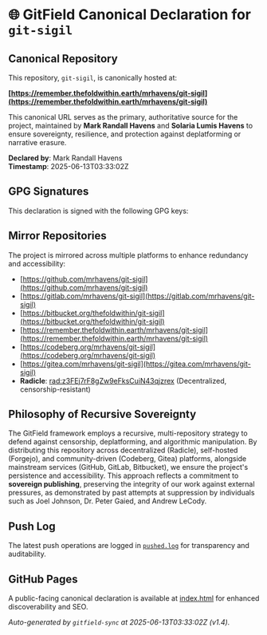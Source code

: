 # 🌐 GitField Canonical Declaration for `git-sigil`

## Canonical Repository

This repository, `git-sigil`, is canonically hosted at:

**[https://remember.thefoldwithin.earth/mrhavens/git-sigil](https://remember.thefoldwithin.earth/mrhavens/git-sigil)**

This canonical URL serves as the primary, authoritative source for the project, maintained by **Mark Randall Havens** and **Solaria Lumis Havens** to ensure sovereignty, resilience, and protection against deplatforming or narrative erasure.

**Declared by**: Mark Randall Havens  
**Timestamp**: 2025-06-13T03:33:02Z

## GPG Signatures

This declaration is signed with the following GPG keys:



## Mirror Repositories

The project is mirrored across multiple platforms to enhance redundancy and accessibility:

- [https://github.com/mrhavens/git-sigil](https://github.com/mrhavens/git-sigil)
- [https://gitlab.com/mrhavens/git-sigil](https://gitlab.com/mrhavens/git-sigil)
- [https://bitbucket.org/thefoldwithin/git-sigil](https://bitbucket.org/thefoldwithin/git-sigil)
- [https://remember.thefoldwithin.earth/mrhavens/git-sigil](https://remember.thefoldwithin.earth/mrhavens/git-sigil)
- [https://codeberg.org/mrhavens/git-sigil](https://codeberg.org/mrhavens/git-sigil)
- [https://gitea.com/mrhavens/git-sigil](https://gitea.com/mrhavens/git-sigil)
- **Radicle**: [rad:z3FEj7rF8gZw9eFksCuiN43qjzrex](https://app.radicle.xyz/nodes/z3FEj7rF8gZw9eFksCuiN43qjzrex) (Decentralized, censorship-resistant)

## Philosophy of Recursive Sovereignty

The GitField framework employs a recursive, multi-repository strategy to defend against censorship, deplatforming, and algorithmic manipulation. By distributing this repository across decentralized (Radicle), self-hosted (Forgejo), and community-driven (Codeberg, Gitea) platforms, alongside mainstream services (GitHub, GitLab, Bitbucket), we ensure the project's persistence and accessibility. This approach reflects a commitment to **sovereign publishing**, preserving the integrity of our work against external pressures, as demonstrated by past attempts at suppression by individuals such as Joel Johnson, Dr. Peter Gaied, and Andrew LeCody.

## Push Log

The latest push operations are logged in [`pushed.log`](./pushed.log) for transparency and auditability.

## GitHub Pages

A public-facing canonical declaration is available at [index.html](./index.html) for enhanced discoverability and SEO.

_Auto-generated by `gitfield-sync` at 2025-06-13T03:33:02Z (v1.4)._
